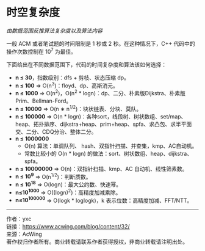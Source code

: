 # 时空复杂度

*由数据范围反推算法复杂度以及算法内容*

一般 ACM 或者笔试题的时间限制是 1 秒或 2 秒。在这种情况下，C++ 代码中的操作次数控制在 10<sup>7</sup> 为最佳。

下面给出在不同数据范围下，代码的时间复杂度和算法该如何选择：

- **n ≤ 30**，指数级别：dfs + 剪枝、状态压缩 dp。
- **n ≤ 100** => O(n<sup>3</sup>)：floyd、dp、高斯消元。
- **n ≤ 1000** => O(n<sup>2</sup>)，O(n<sup>2</sup> * logn)：dp、二分、朴素版Dijkstra、朴素版Prim、Bellman-Ford。
- **n ≤ 10000** => O(n ∗ n<sup>1/2</sup>)：块状链表、分块、莫队。
- **n ≤ 100000** => O(n * logn)：各种sort，线段树、树状数组、set/map、heap、拓扑排序、dijkstra+heap、prim+heap、spfa、求凸包、求半平面交、二分、CDQ分治、整体二分。
- **n ≤ 1000000**
  - O(n) 算法：单调队列、 hash、双指针扫描、并查集，kmp、AC自动机。
  - 常数比较小的 O(n * logn) 的做法：sort、树状数组、heap、dijkstra、spfa。
- **n ≤ 10000000** => O(n)：双指针扫描、kmp、AC 自动机、线性筛素数。
- **n ≤ 10<sup>9</sup>** => O(n<sup>1/2</sup>)：判断质数。
- **n ≤ 10<sup>18</sup>** => O(logn)：最大公约数、快速幂。
- **n≤10<sup>1000</sup>** => O((logn)<sup>2</sup>)：高精度加减乘除。
- **n≤10<sup>100000</sup>** => O(logk * loglogk)，k 表示位数：高精度加减、FFT/NTT。

---

作者：yxc    
链接：https://www.acwing.com/blog/content/32/    
来源：AcWing    
著作权归作者所有。商业转载请联系作者获得授权，非商业转载请注明出处。    